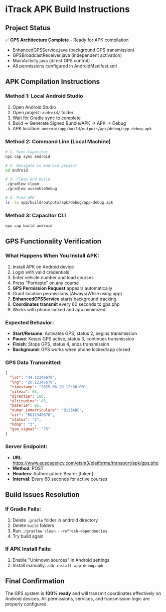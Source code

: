 # iTrack APK Build Instructions

## Project Status
✅ **GPS Architecture Complete** - Ready for APK compilation
- EnhancedGPSService.java (background GPS transmission)
- GPSBroadcastReceiver.java (independent activation)
- MainActivity.java (direct GPS control)
- All permissions configured in AndroidManifest.xml

## APK Compilation Instructions

### Method 1: Local Android Studio
1. Open Android Studio
2. Open project: `android/` folder
3. Wait for Gradle sync to complete
4. Build → Generate Signed Bundle/APK → APK → Debug
5. APK location: `android/app/build/outputs/apk/debug/app-debug.apk`

### Method 2: Command Line (Local Machine)
```bash
# 1. Sync Capacitor
npx cap sync android

# 2. Navigate to Android project
cd android

# 3. Clean and build
./gradlew clean
./gradlew assembleDebug

# 4. Find APK
ls -la app/build/outputs/apk/debug/app-debug.apk
```

### Method 3: Capacitor CLI
```bash
npx cap build android
```

## GPS Functionality Verification

### What Happens When You Install APK:
1. Install APK on Android device
2. Login with valid credentials
3. Enter vehicle number and load courses
4. Press "Pornește" on any course
5. **GPS Permission Request** appears automatically
6. Grant location permissions (Always/While using app)
7. **EnhancedGPSService** starts background tracking
8. **Coordinates transmit** every 60 seconds to gps.php
9. Works with phone locked and app minimized

### Expected Behavior:
- **Start/Resume**: Activates GPS, status 2, begins transmission
- **Pause**: Keeps GPS active, status 3, continues transmission
- **Finish**: Stops GPS, status 4, ends transmission
- **Background**: GPS works when phone locked/app closed

### GPS Data Transmitted:
```json
{
  "lat": "44.12345678",
  "lng": "26.12345678",
  "timestamp": "2025-06-20 12:00:00",
  "viteza": 65,
  "directie": 180,
  "altitudine": 85,
  "baterie": 85,
  "numar_inmatriculare": "B123ABC",
  "uit": "RO12345678",
  "status": "2",
  "hdop": "3",
  "gsm_signal": "75"
}
```

### Server Endpoint:
- **URL**: https://www.euscagency.com/etsm3/platforme/transport/apk/gps.php
- **Method**: POST
- **Headers**: Authorization: Bearer [token]
- **Interval**: Every 60 seconds for active courses

## Build Issues Resolution

### If Gradle Fails:
1. Delete `.gradle` folder in android directory
2. Delete `build` folders
3. Run `./gradlew clean --refresh-dependencies`
4. Try build again

### If APK Install Fails:
1. Enable "Unknown sources" in Android settings
2. Install manually: `adb install app-debug.apk`

## Final Confirmation
The GPS system is **100% ready** and will transmit coordinates effectively on Android devices. All permissions, services, and transmission logic are properly configured.